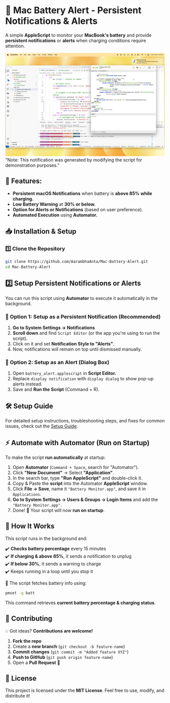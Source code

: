 # 🔋 Mac Battery Alert - Persistent Notifications & Alerts
A simple **AppleScript** to monitor your **MacBook's battery** and provide **persistent notifications** or **alerts** when charging conditions require attention.


![Notification Preview with Alert style](images/Battery_alert.png)
"Note: This notification was generated by modifying the script for demonstration purposes."

## 🚀 Features:

- **Persistent macOS Notifications** when battery is **above 85% while charging.**
- **Low Battery Warning** at **30% or below.**
- **Option for Alerts or Notifications** (based on user preference).
- **Automated Execution** using **Automator.**

## 📥 Installation & Setup

### 1️⃣ Clone the Repository

```bash
git clone https://github.com/AarambhaAnta/Mac-Battery-Alert.git
cd Mac-Battery-Alert
```

## 2️⃣ Setup Persistent Notifications or Alerts

You can run this script using **Automator** to execute it automatically in the background.

### 🔹 Option 1: Setup as a Persistent Notification (Recommended)
1. **Go to System Settings → Notifications**
2. **Scroll down** and find `Script Editor` (or the app you're using to run the script).
3. Click on it and set **Notification Style to "Alerts"**.
4. Now, notifications will remain on top until dismissed manually.

### 🔹 Option 2: Setup as an Alert (Dialog Box)
1. Open `battery_alert.applescript` in **Script Editor.**
2. Replace `display notification` with `display dialog` to show pop-up alerts instead.
3. Save and **Run the Script** (Command + R).

## 🛠 Setup Guide
For detailed setup instructions, troubleshooting steps, and fixes for common issues, check out the [Setup Guide](docs/setup_guide.md).

## ⚡️ Automate with Automator (Run on Startup)
To make the script **run automatically** at startup:

1. Open **Automator** (`Command + Space`, search for "Automator").
2. Click **"New Document"** → Select **"Application"**.
3. In the search bar, type **"Run AppleScript"** and double-click it.
4. Copy & Paste the **script** into the Automator **AppleScript** window.
5. Click **File → Save**, name it `"Battery Monitor.app"`, and save it in `Applications`.
6. **Go to System Settings → Users & Groups → Login Items** and add the `"Battery Monitor.app"`.
7. Done! 🎉 Your script will now **run on startup**.

## 🔧 How It Works

This script runs in the background and:

✔️ **Checks battery percentage** every 15 minutes\
✔️ **If charging & above 85%**, it sends a notification to unplug\
✔️ **If below 30%**, it sends a warning to charge\
✔️ Keeps running in a loop until you stop it

🔹 The script fetches battery info using:
```bash
pmset -g batt
```

This command retrieves **current battery percentage & charging status**.

## 🚀 Contributing

💡 Got ideas? **Contributions are welcome!**

1. **Fork the repo**
2. Create a **new branch** (`git checkout -b feature-name`)
3. **Commit changes** (`git commit -m "Added feature XYZ"`)
4. **Push to GitHub** (`git push origin feature-name`)
5. Open a **Pull Request** 🎉

## 📜 License

This project is licensed under the **MIT License**. Feel free to use, modify, and distribute it!

